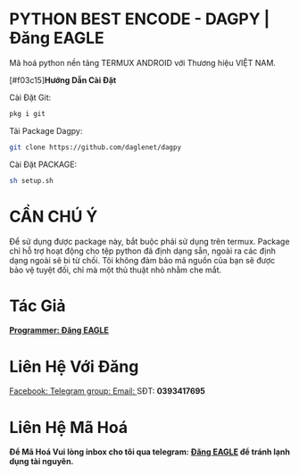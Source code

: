 # PYTHON BEST ENCODE - DAGPY | Đăng EAGLE

Mã hoá python nền tảng TERMUX ANDROID với Thương hiệu VIỆT NAM.

[#f03c15]**Hướng Dẫn Cài Đặt**
 
 
 
Cài Đặt Git:
```bash
pkg i git
```
Tải Package Dagpy:
```bash
git clone https://github.com/daglenet/dagpy
```
Cài Đặt PACKAGE:
```bash
sh setup.sh
```
# CẦN CHÚ Ý

Để sử dụng được package này, bắt buộc phải sử dụng trên termux.
Package chỉ hỗ trợ hoạt động cho tệp python đã định dạng sẵn, ngoài ra các định dạng ngoài sẽ bi từ chối.
Tôi không đảm bảo mã nguồn của bạn sẽ được bảo vệ tuyệt đối, chỉ mà một thủ thuật nhỏ nhằm che mắt.

# Tác Giả

[**Programmer: Đăng EAGLE**](https://t.me/dangeagle)

# Liên Hệ Với Đăng
[Facebook: ](https://www.facebook.com/dangeagle)
[Telegram group: ](https://t.me/termuxvietnam)
[Email: ](mailto:dagle.net@gmail.com)
SĐT: **0393417695**

# Liên Hệ Mã Hoá

**Để Mã Hoá Vui lòng inbox cho tôi qua telegram: [Đăng EAGLE](https://t.me/dangeagle) để tránh lạnh dụng tài nguyên.**
